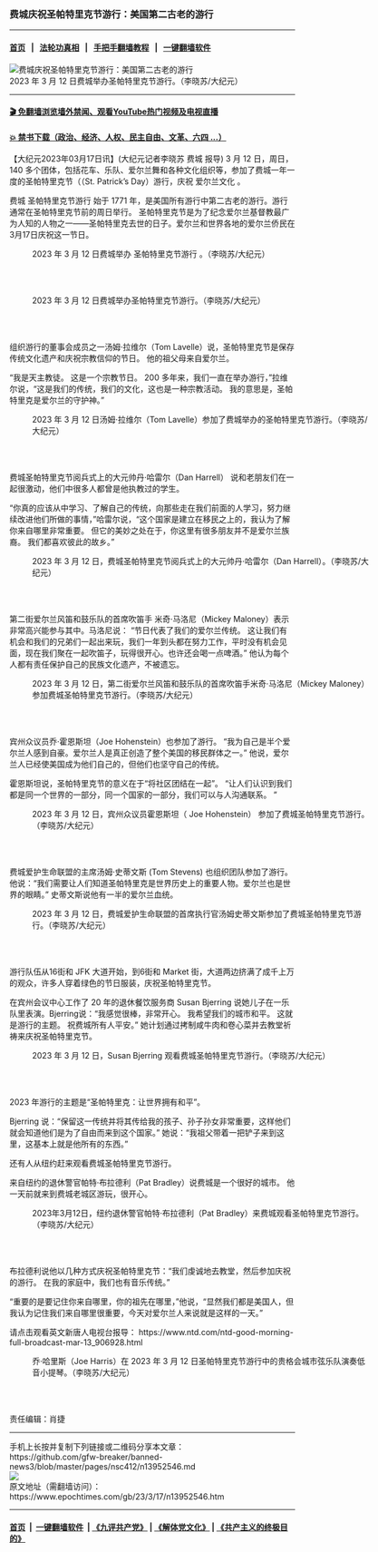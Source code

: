 ### 费城庆祝圣帕特里克节游行：美国第二古老的游行
------------------------

#### [首页](https://github.com/gfw-breaker/banned-news3/blob/master/README.md) &nbsp;&nbsp;|&nbsp;&nbsp; [法轮功真相](https://github.com/begood0513/basic/blob/master/README.md)  &nbsp;&nbsp;|&nbsp;&nbsp; [手把手翻墙教程](https://github.com/gfw-breaker/guides/wiki)  &nbsp;&nbsp;|&nbsp;&nbsp; [一键翻墙软件](https://github.com/gfw-breaker/nogfw/blob/master/README.md)  



<div><img alt="费城庆祝圣帕特里克节游行：美国第二古老的游行" class="attachment-djy_600_400 size-djy_600_400 wp-post-image" src="https://i.epochtimes.com/assets/uploads/2023/03/id13952551-Parade7-600x400.jpg"/>
<div class="caption">
 2023 年 3 月 12 日费城举办圣帕特里克节游行。（李晓苏/大纪元）
</div></div><hr/>

#### [ 🎬  免翻墙浏览墙外禁闻、观看YouTube热门视频及电视直播](https://github.com/gfw-breaker/HelloWorld)

#### [ 💥  禁书下载（政治、经济、人权、民主自由、文革、六四 ...）](https://github.com/gfw-breaker/books/blob/master/README.md)

<div><p>
 【大纪元2023年03月17日讯】(大纪元记者李晓苏
 <ok href="https://www.epochtimes.com/gb/tag/%E8%B4%B9%E5%9F%8E.html">
  费城
 </ok>
 报导) 3 月 12 日，周日，140 多个团体，包括花车、乐队、爱尔兰舞和各种文化组织等，参加了费城一年一度的圣帕特里克节（（St. Patrick’s Day）游行，庆祝
 <ok href="https://www.epochtimes.com/gb/tag/%E7%88%B1%E5%B0%94%E5%85%B0%E6%96%87%E5%8C%96.html">
  爱尔兰文化
 </ok>
 。
</p>
<p>
 <ok href="https://www.epochtimes.com/gb/tag/%E8%B4%B9%E5%9F%8E.html">
  费城
 </ok>
 <ok href="https://www.epochtimes.com/gb/tag/%E5%9C%A3%E5%B8%95%E7%89%B9%E9%87%8C%E5%85%8B%E8%8A%82%E6%B8%B8%E8%A1%8C.html">
  圣帕特里克节游行
 </ok>
 始于 1771 年，是美国所有游行中第二古老的游行。游行通常在圣帕特里克节前的周日举行。 圣帕特里克节是为了纪念爱尔兰基督教最广为人知的人物之一——圣帕特里克去世的日子。爱尔兰和世界各地的爱尔兰侨民在3月17日庆祝这一节日。
</p>
<p>
</p>
<figure aria-describedby="caption-attachment-13952553" class="wp-caption aligncenter" id="attachment_13952553" style="width: 600px">
 <ok href="https://i.epochtimes.com/assets/uploads/2023/03/id13952553-Parade4-e1679065382171.jpg" target="_blank">
  <img alt="" class="size-full wp-image-13952553" src="https://i.epochtimes.com/assets/uploads/2023/03/id13952553-Parade4-e1679065382171.jpg"/>
 </ok>
 <br/><figcaption class="wp-caption-text" id="caption-attachment-13952553">
  2023 年 3 月 12 日费城举办
  <ok href="https://www.epochtimes.com/gb/tag/%E5%9C%A3%E5%B8%95%E7%89%B9%E9%87%8C%E5%85%8B%E8%8A%82%E6%B8%B8%E8%A1%8C.html">
   圣帕特里克节游行
  </ok>
  。（李晓苏/大纪元）
 </figcaption><br/>
</figure><br/>
<figure aria-describedby="caption-attachment-13952554" class="wp-caption aligncenter" id="attachment_13952554" style="width: 600px">
 <ok href="https://i.epochtimes.com/assets/uploads/2023/03/id13952554-Audience2-e1679065419391.jpg" target="_blank">
  <img alt="" class="size-full wp-image-13952554" src="https://i.epochtimes.com/assets/uploads/2023/03/id13952554-Audience2-e1679065419391.jpg"/>
 </ok>
 <br/><figcaption class="wp-caption-text" id="caption-attachment-13952554">
  2023 年 3 月 12 日费城举办圣帕特里克节游行。（李晓苏/大纪元）
 </figcaption><br/>
</figure><br/>
<p>
 组织游行的董事会成员之一汤姆·拉维尔（Tom Lavelle）说，圣帕特里克节是保存传统文化遗产和庆祝宗教信仰的节日。 他的祖父母来自爱尔兰。
</p>
<p>
 “我是天主教徒。 这是一个宗教节日。 200 多年来，我们一直在举办游行，”拉维尔说，“这是我们的传统，我们的文化，这也是一种宗教活动。 我的意思是，圣帕特里克是爱尔兰的守护神。”
</p>
<figure aria-describedby="caption-attachment-13952555" class="wp-caption aligncenter" id="attachment_13952555" style="width: 600px">
 <ok href="https://i.epochtimes.com/assets/uploads/2023/03/id13952555-Tom-Lavelle-e1679065547954.jpg" target="_blank">
  <img alt="" class="size-full wp-image-13952555" src="https://i.epochtimes.com/assets/uploads/2023/03/id13952555-Tom-Lavelle-e1679065547954.jpg"/>
 </ok>
 <br/><figcaption class="wp-caption-text" id="caption-attachment-13952555">
  2023 年 3 月 12 日汤姆·拉维尔（Tom Lavelle）参加了费城举办的圣帕特里克节游行。（李晓苏/大纪元）
 </figcaption><br/>
</figure><br/>
<p>
 费城圣帕特里克节阅兵式上的大元帅丹·哈雷尔（Dan Harrell） 说和老朋友们在一起很激动，他们中很多人都曾是他执教过的学生。
</p>
<p>
 “你真的应该从中学习、了解自己的传统，向那些走在我们前面的人学习，努力继续改进他们所做的事情，”哈雷尔说，“这个国家是建立在移民之上的，我认为了解你来自哪里非常重要。 但它的美妙之处在于，你这里有很多朋友并不是爱尔兰族裔。 我们都喜欢彼此的故乡。”
</p>
<figure aria-describedby="caption-attachment-13952556" class="wp-caption aligncenter" id="attachment_13952556" style="width: 600px">
 <ok href="https://i.epochtimes.com/assets/uploads/2023/03/id13952556-Dan-Harrell--e1679065585528.jpg" target="_blank">
  <img alt="" class="size-full wp-image-13952556" src="https://i.epochtimes.com/assets/uploads/2023/03/id13952556-Dan-Harrell--e1679065585528.jpg"/>
 </ok>
 <br/><figcaption class="wp-caption-text" id="caption-attachment-13952556">
  2023 年 3 月 12 日，费城圣帕特里克节阅兵式上的大元帅丹·哈雷尔（Dan Harrell）。（李晓苏/大纪元）
 </figcaption><br/>
</figure><br/>
<p>
 第二街爱尔兰风笛和鼓乐队的首席吹笛手 米奇·马洛尼（Mickey Maloney）表示非常高兴能参与其中。马洛尼说： “节日代表了我们的爱尔兰传统。 这让我们有机会和我们的兄弟们一起出来玩，我们一年到头都在努力工作，平时没有机会见面，现在我们聚在一起吹笛子，玩得很开心。也许还会喝一点啤酒。” 他认为每个人都有责任保护自己的民族文化遗产，不被遗忘。
</p>
<figure aria-describedby="caption-attachment-13952557" class="wp-caption aligncenter" id="attachment_13952557" style="width: 600px">
 <ok href="https://i.epochtimes.com/assets/uploads/2023/03/id13952557-Mickey-Maloney-e1679065795438.jpg" target="_blank">
  <img alt="" class="size-full wp-image-13952557" src="https://i.epochtimes.com/assets/uploads/2023/03/id13952557-Mickey-Maloney-e1679065795438.jpg"/>
 </ok>
 <br/><figcaption class="wp-caption-text" id="caption-attachment-13952557">
  2023 年 3 月 12 日，第二街爱尔兰风笛和鼓乐队的首席吹笛手米奇·马洛尼（Mickey Maloney）参加费城圣帕特里克节游行。（李晓苏/大纪元）
 </figcaption><br/>
</figure><br/>
<p>
 宾州众议员乔·霍恩斯坦（Joe Hohenstein）也参加了游行。 “我为自己是半个爱尔兰人感到自豪。爱尔兰人是真正创造了整个美国的移民群体之一。” 他说，爱尔兰人已经使美国成为他们自己的，但他们也坚守自己的传统。
</p>
<p>
 霍恩斯坦说，圣帕特里克节的意义在于“将社区团结在一起”。 “让人们认识到我们都是同一个世界的一部分，同一个国家的一部分，我们可以与人沟通联系。 ”
</p>
<figure aria-describedby="caption-attachment-13952562" class="wp-caption aligncenter" id="attachment_13952562" style="width: 600px">
 <ok href="https://i.epochtimes.com/assets/uploads/2023/03/id13952562-Joe-Hohenstein-e1679065981797.jpg" target="_blank">
  <img alt="" class="size-full wp-image-13952562" src="https://i.epochtimes.com/assets/uploads/2023/03/id13952562-Joe-Hohenstein-e1679065981797.jpg"/>
 </ok>
 <br/><figcaption class="wp-caption-text" id="caption-attachment-13952562">
  2023 年 3 月 12 日，宾州众议员霍恩斯坦（ Joe Hohenstein） 参加了费城圣帕特里克节游行。（李晓苏/大纪元）
 </figcaption><br/>
</figure><br/>
<p>
 费城爱护生命联盟的主席汤姆·史蒂文斯 (Tom Stevens) 也组织团队参加了游行。 他说：“我们需要让人们知道圣帕特里克是世界历史上的重要人物。爱​​尔兰也是世界的眼睛。” 史蒂文斯说他有一半的爱尔兰血统。
</p>
<figure aria-describedby="caption-attachment-13952559" class="wp-caption aligncenter" id="attachment_13952559" style="width: 600px">
 <ok href="https://i.epochtimes.com/assets/uploads/2023/03/id13952559-Tom-Stevens-e1679066018664.jpg" target="_blank">
  <img alt="" class="size-full wp-image-13952559" src="https://i.epochtimes.com/assets/uploads/2023/03/id13952559-Tom-Stevens-e1679066018664.jpg"/>
 </ok>
 <br/><figcaption class="wp-caption-text" id="caption-attachment-13952559">
  2023 年 3 月 12 日，费城爱护生命联盟的首席执行官汤姆史蒂文斯参加了费城圣帕特里克节游行。（李晓苏/大纪元）
 </figcaption><br/>
</figure><br/>
<p>
 游行队伍从16街和 JFK 大道开始，到6街和 Market 街，大道两边挤满了成千上万的观众，许多人穿着绿色的节日服装，庆祝圣帕特里克节。
</p>
<p>
 在宾州会议中心工作了 20 年的退休餐饮服务商 Susan Bjerring 说她儿子在一乐队里表演。Bjerring说：“我感觉很棒，非常开心。 我希望我们的城市和平。 这就是游行的主题。 祝费城所有人平安。” 她计划通过拷制咸牛肉和卷心菜并去教堂祈祷来庆祝圣帕特里克节。
</p>
<figure aria-describedby="caption-attachment-13952560" class="wp-caption aligncenter" id="attachment_13952560" style="width: 600px">
 <ok href="https://i.epochtimes.com/assets/uploads/2023/03/id13952560-Susan-Bjerring--e1679066052291.jpg" target="_blank">
  <img alt="" class="size-full wp-image-13952560" src="https://i.epochtimes.com/assets/uploads/2023/03/id13952560-Susan-Bjerring--e1679066052291.jpg"/>
 </ok>
 <br/><figcaption class="wp-caption-text" id="caption-attachment-13952560">
  2023 年 3 月 12 日，Susan Bjerring 观看费城圣帕特里克节游行。（李晓苏/大纪元）
 </figcaption><br/>
</figure><br/>
<p>
 2023 年游行的主题是“圣帕特里克：让世界拥有和平”。
</p>
<p>
 Bjerring 说：“保留这一传统并将其传给我的孩子、孙子孙女非常重要，这样他们就会知道他们是为了自由而来到这个国家。” 她说：“我祖父带着一把铲子来到这里，这基本上就是他所有的东西。”
</p>
<p>
 还有人从纽约赶来观看费城圣帕特里克节游行。
</p>
<p>
 来自纽约的退休警官帕特·布拉德利（Pat Bradley）说费城是一个很好的城市。 他一天前就来到费城老城区游玩，很开心。
</p>
<figure aria-describedby="caption-attachment-13952561" class="wp-caption aligncenter" id="attachment_13952561" style="width: 600px">
 <ok href="https://i.epochtimes.com/assets/uploads/2023/03/id13952561-Pat-Bradley-e1679066089109.jpg" target="_blank">
  <img alt="" class="size-full wp-image-13952561" src="https://i.epochtimes.com/assets/uploads/2023/03/id13952561-Pat-Bradley-e1679066089109.jpg"/>
 </ok>
 <br/><figcaption class="wp-caption-text" id="caption-attachment-13952561">
  2023年3月12日，纽约退休警官帕特·布拉德利（Pat Bradley）来费城观看圣帕特里克节游行。（李晓苏/大纪元）
 </figcaption><br/>
</figure><br/>
<p>
 布拉德利说他以几种方式庆祝圣帕特里克节：“我们虔诚地去教堂，然后参加庆祝的游行。 在我的家庭中，我们也有音乐传统。”
</p>
<p>
 “重要的是要记住你来自哪里，你的祖先在哪里，”他说，“显然我们都是美国人，但我认为记住我们来自哪里很重要，今天对爱尔兰人来说就是这样的一天。”
</p>
<p>
 请点击观看英文新唐人电视台报导：
 <ok href="https://www.ntd.com/ntd-good-morning-full-broadcast-mar-13_906928.html">
  https://www.ntd.com/ntd-good-morning-full-broadcast-mar-13_906928.html
 </ok>
</p>
<figure aria-describedby="caption-attachment-13952563" class="wp-caption aligncenter" id="attachment_13952563" style="width: 600px">
 <ok href="https://i.epochtimes.com/assets/uploads/2023/03/id13952563-Joe-Harris-e1679066130137.jpg" target="_blank">
  <img alt="" class="size-full wp-image-13952563" src="https://i.epochtimes.com/assets/uploads/2023/03/id13952563-Joe-Harris-e1679066130137.jpg"/>
 </ok>
 <br/><figcaption class="wp-caption-text" id="caption-attachment-13952563">
  乔·哈里斯（Joe Harris）在 2023 年 3 月 12 日圣帕特里克节游行中的贵格会城市弦乐队演奏低音小提琴。（李晓苏/大纪元）
 </figcaption><br/>
</figure><br/>
<p>
 责任编辑：肖捷
</p>
<p>
</p>
</div>
<hr/>
手机上长按并复制下列链接或二维码分享本文章：<br/>
https://github.com/gfw-breaker/banned-news3/blob/master/pages/nsc412/n13952546.md <br/>
<a href='https://github.com/gfw-breaker/banned-news3/blob/master/pages/nsc412/n13952546.md'><img src='https://github.com/gfw-breaker/banned-news3/blob/master/pages/nsc412/n13952546.md.png'/></a> <br/>
原文地址（需翻墙访问）：https://www.epochtimes.com/gb/23/3/17/n13952546.htm


------------------------
#### [首页](https://github.com/gfw-breaker/banned-news3/blob/master/README.md) &nbsp;|&nbsp; [一键翻墙软件](https://github.com/gfw-breaker/nogfw/blob/master/README.md) &nbsp;| [《九评共产党》](https://github.com/gfw-breaker/9ping.md/blob/master/README.md#九评之一评共产党是什么) | [《解体党文化》](https://github.com/gfw-breaker/jtdwh.md/blob/master/README.md) | [《共产主义的终极目的》](https://github.com/gfw-breaker/gczydzjmd.md/blob/master/README.md)


<img src='http://gfw-breaker.win/banned-news3/pages/nsc412/n13952546.md' width='0px' height='0px'/>